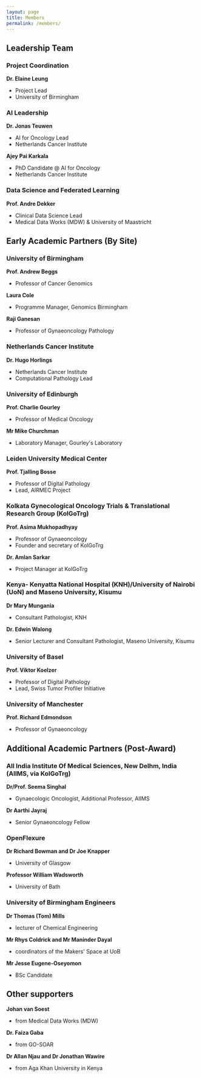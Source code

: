 ```yaml
---
layout: page
title: Members
permalink: /members/
---
```


<div class="member-section">
  <h2>Leadership Team</h2>

  <div class="member-info">
    <h3>Project Coordination</h3>
    <strong>Dr. Elaine Leung</strong>
    <ul>
      <li>Project Lead</li>
      <li>University of Birmingham</li>
    </ul>
  </div>

  <div class="member-info">
    <h3>AI Leadership</h3>
    <strong>Dr. Jonas Teuwen</strong>
    <ul>
      <li>AI for Oncology Lead</li>
      <li>Netherlands Cancer Institute</li>
    </ul>
  </div>

  <div class="member-info">
    <strong>Ajey Pai Karkala</strong>
    <ul>
      <li>PhD Candidate @ AI for Oncology</li>
      <li>Netherlands Cancer Institute</li>
    </ul>
  </div>

  <div class="member-info">
    <h3>Data Science and Federated Learning</h3>
    <strong>Prof. Andre Dekker</strong>
    <ul>
      <li>Clinical Data Science Lead</li>
      <li>Medical Data Works (MDW) & University of Maastricht</li>
    </ul>
  </div>
</div>

<div class="member-section">
  <h2>Early Academic Partners (By Site)</h2>

  <div class="member-info">
    <h3>University of Birmingham</h3>
    <strong>Prof. Andrew Beggs</strong>
    <ul>
      <li>Professor of Cancer Genomics</li>
    </ul>
  </div>

  <div class="member-info">
    <strong>Laura Cole</strong>
    <ul>
      <li>Programme Manager, Genomics Birmingham</li>
    </ul>
  </div>

  <div class="member-info">
    <strong>Raji Ganesan</strong>
    <ul>
      <li>Professor of Gynaeoncology Pathology</li>
    </ul>
  </div>

  <div class="member-info">
    <h3>Netherlands Cancer Institute</h3>
    <strong>Dr. Hugo Horlings</strong>
    <ul>
      <li>Netherlands Cancer Institute</li>
      <li>Computational Pathology Lead</li>
    </ul>
  </div>

  <div class="member-info">
    <h3>University of Edinburgh</h3>
    <strong>Prof. Charlie Gourley</strong>
    <ul>
      <li>Professor of Medical Oncology</li>
    </ul>
  </div>

  <div class="member-info">
    <strong>Mr Mike Churchman</strong>
    <ul>
      <li>Laboratory Manager, Gourley's Laboratory</li>
    </ul>
  </div>

  <div class="member-info">
    <h3>Leiden University Medical Center</h3>
    <strong>Prof. Tjalling Bosse</strong>
    <ul>
      <li>Professor of Digital Pathology</li>
      <li>Lead, AIRMEC Project</li>
    </ul>
  </div>

  <div class="member-info">
    <h3>Kolkata Gynecological Oncology Trials & Translational Research Group (KolGoTrg)</h3>
    <strong>Prof. Asima Mukhopadhyay</strong>
    <ul>
      <li>Professor of Gynaeoncology</li>
      <li>Founder and secretary of KolGoTrg</li>
    </ul>
  </div>

  <div class="member-info">
    <strong>Dr. Amlan Sarkar</strong>
    <ul>
      <li>Project Manager at KolGoTrg</li>
    </ul>
  </div>

  <div class="member-info">
    <h3>Kenya- Kenyatta National Hospital (KNH)/University of Nairobi (UoN) and Maseno University, Kisumu</h3>
    <strong>Dr Mary Mungania</strong>
    <ul>
      <li>Consultant Pathologist, KNH</li>
    </ul>
  </div>

  <div class="member-info">
    <strong>Dr. Edwin Walong</strong>
    <ul>
      <li>Senior Lecturer and Consultant Pathologist, Maseno University, Kisumu</li>
    </ul>
  </div>

  <div class="member-info">
    <h3>University of Basel</h3>
    <strong>Prof. Viktor Koelzer</strong>
    <ul>
      <li>Professor of Digital Pathology</li>
      <li>Lead, Swiss Tumor Profiler Initiative</li>
    </ul>
  </div>

  <div class="member-info">
    <h3>University of Manchester</h3>
    <strong>Prof. Richard Edmondson</strong>
    <ul>
      <li>Professor of Gynaeoncology</li>
    </ul>
  </div>
</div>

<div class="member-section">
  <h2>Additional Academic Partners (Post-Award)</h2>

  <div class="member-info">
    <h3>All India Institute Of Medical Sciences, New Delhm, India (AIIMS, via KolGoTrg)</h3>
    <strong>Dr/Prof. Seema Singhal</strong>
    <ul>
      <li>Gynaecologic Oncologist, Additional Professor, AIIMS</li>
    </ul>
  </div>

  <div class="member-info">
    <strong>Dr Aarthi Jayraj</strong>
    <ul>
      <li>Senior Gynaeoncology Fellow</li>
    </ul>
  </div>

  <div class="member-info">
    <h3>OpenFlexure</h3>
    <strong>Dr Richard Bowman and Dr Joe Knapper</strong>
    <ul>
      <li>University of Glasgow</li>
    </ul>
  </div>

  <div class="member-info">
    <strong>Professor William Wadsworth</strong>
    <ul>
      <li>University of Bath</li>
    </ul>
  </div>

  <div class="member-info">
    <h3>University of Birmingham Engineers</h3>
    <strong>Dr Thomas (Tom) Mills</strong>
    <ul>
      <li>lecturer of Chemical Engineering</li>
    </ul>
  </div>

  <div class="member-info">
    <strong>Mr Rhys Coldrick and Mr Maninder Dayal</strong>
    <ul>
      <li>coordinators of the Makers' Space at UoB</li>
    </ul>
  </div>

  <div class="member-info">
    <strong>Mr Jesse Eugene-Oseyomon</strong>
    <ul>
      <li>BSc Candidate</li>
    </ul>
  </div>
</div>

<div class="member-section">
  <h2>Other supporters</h2>

  <div class="member-info">
    <strong>Johan van Soest</strong>
    <ul>
      <li>from Medical Data Works (MDW)</li>
    </ul>
  </div>

  <div class="member-info">
    <strong>Dr. Faiza Gaba</strong>
    <ul>
      <li>from GO-SOAR</li>
    </ul>
  </div>

  <div class="member-info">
    <strong>Dr Allan Njau and Dr Jonathan Wawire</strong>
    <ul>
      <li>from Aga Khan University in Kenya</li>
    </ul>
  </div>
</div>



